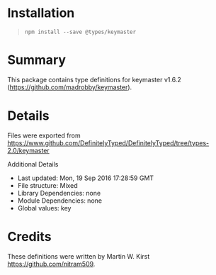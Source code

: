 # Installation
> `npm install --save @types/keymaster`

# Summary
This package contains type definitions for keymaster v1.6.2 (https://github.com/madrobby/keymaster).

# Details
Files were exported from https://www.github.com/DefinitelyTyped/DefinitelyTyped/tree/types-2.0/keymaster

Additional Details
 * Last updated: Mon, 19 Sep 2016 17:28:59 GMT
 * File structure: Mixed
 * Library Dependencies: none
 * Module Dependencies: none
 * Global values: key

# Credits
These definitions were written by Martin W. Kirst <https://github.com/nitram509>.
